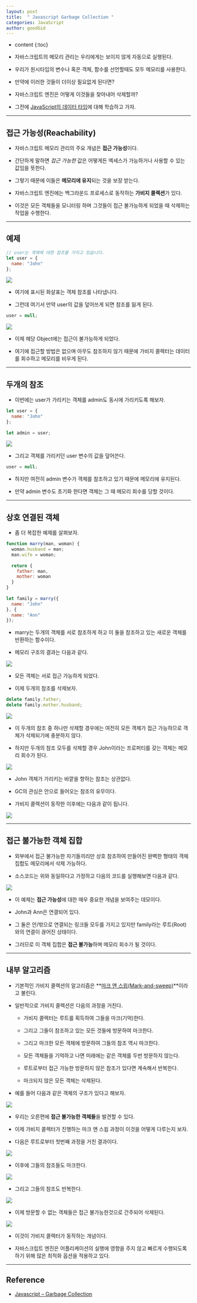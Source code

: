 ```yaml
---
layout: post
title:  " Javascript Garbage Collection "
categories: JavaScript
author: goodGid
---
```

* content
{:toc}

* 자바스크립트의 메모리 관리는 우리에게는 보이지 않게 자동으로 실행된다. 

* 우리가 원시타입의 변수나 혹은 객체, 함수를 선언할때도 모두 메모리를 사용한다. 

* 만약에 이러한 것들이 더이상 필요없게 된다면? 

* 자바스크립트 엔진은 어떻게 이것들을 찾아내어 삭제할까?

* 그전에 [JavaScript의 데이터 타입]({{site.url}}/JS-Data-Types)에 대해 학습하고 가자.













---

## 접근 가능성(Reachability)

* 자바스크립트 메모리 관리의 주요 개념은 **접근 가능성**이다. 

* 간단하게 말하면 *접근 가능한* 값은 어떻게든 엑세스가 가능하거나 사용할 수 있는 값임을 뜻한다.

* 그렇기 때문에 이들은 **메모리에 유지**되는 것을 보장 받는다.

* 자바스크립트 엔진에는 백그라운드 프로세스로 동작하는 **가비지 콜렉션**가 있다.

* 이것은 모든 객체들을 모니터링 하며 그것들이 접근 불가능하게 되었을 때 삭제하는 작업을 수행한다.



---


## 예제

``` js
// user는 객체에 대한 참조를 가지고 있습니다.
let user = {
  name: "John"
};
```

![](/assets/img/javascript/js_garbage_collection_1.png)


* 여기에 표시된 화살표는 객체 참조를 나타냅니다. 

* 그런데 여기서 만약 user의 값을 덮어쓰게 되면 참조를 잃게 된다.

``` js
user = null;
```

![](/assets/img/javascript/js_garbage_collection_2.png)

* 이제 헤당 Object에는 접근이 불가능하게 되었다.

* 여기에 접근할 방법은 없으며 아무도 참조하지 않기 때문에 가비지 콜렉터는 데이터를 회수하고 메모리를 비우게 된다.


---


## 두개의 참조

* 이번에는 user가 가리키는 객체를 admin도 동시에 가리키도록 해보자.


``` js
let user = {
  name: "John"
};
 
let admin = user;
```

![](/assets/img/javascript/js_garbage_collection_3.png)


* 그리고 객체를 가리키던 user 변수의 값을 덮어쓴다.

``` js
user = null;
```

* 하지만 여전히 admin 변수가 객체를 참조하고 있기 때문에 메모리에 유지된다.

* 만약 admin 변수도 초기화 한다면 객체는 그 때 메모리 회수를 당할 것이다.

---

## 상호 연결된 객체

* 좀 더 복잡한 예제를 살펴보자.


``` js
function marry(man, woman) {
  woman.husband = man;
  man.wife = woman;
 
  return {
    father: man,
    mother: woman
  }
}
 
let family = marry({
  name: "John"
}, {
  name: "Ann"
});
```

* marry는 두개의 객체를 서로 참조하게 하고 이 둘을 참조하고 있는 새로운 객체를 반환하는 함수이다.

* 메모리 구조의 결과는 다음과 같다.


![](/assets/img/javascript/js_garbage_collection_4.png)

* 모든 객체는 서로 접근 가능하게 되었다. 

* 이제 두개의 참조를 삭제보자.


``` js
delete family.father;
delete family.mother.husband;
```


![](/assets/img/javascript/js_garbage_collection_5.png)

* 이 두개의 참조 중 하나만 삭제할 경우에는 여전히 모든 객체가 접근 가능하므로 객체가 삭제되기에 충분하지 않다. 

* 하지만 두개의 참조 모두를 삭제할 경우 John이라는 프로퍼티를 갖는 객체는 메모리 회수가 된다.


![](/assets/img/javascript/js_garbage_collection_6.png)

* John 객체가 가리키는 바깥을 향하는 참조는 상관없다. 

* GC의 관심은 안으로 들어오는 참조의 유무이다.

* 가비지 콜렉션이 동작한 이후에는 다음과 같이 됩니다.


![](/assets/img/javascript/js_garbage_collection_7.png)


---

## 접근 불가능한 객체 집합

* 외부에서 접근 불가능한 자기들끼리만 상호 참조하여 만들어진 완벽한 형태의 객체 집합도 메모리에서 삭제 가능하다. 

* 소스코드는 위와 동일하다고 가정하고 다음의 코드를 실행해보면 다음과 같다.

![](/assets/img/javascript/js_garbage_collection_8.png)

* 이 예제는 **접근 가능성**에 대한 매우 중요한 개념을 보여주는 데모이다. 

* John과 Ann은 연결되어 있다. 

* 그 둘은 안/밖으로 연결되는 링크들 모두를 가지고 있지만 family라는 루트(Root)와의 연결이 끊어진 상태이다.

* 그러므로 이 객체 집합은 **접근 불가능**하며 메모리 회수가 될 것이다.



---

## 내부 알고리즘

* 기본적인 가비지 콜렉션의 알고리즘은 **[마크 앤 스윕(Mark-and-sweep)]({{site.url}}/Java-Garbage-Collection-(1)/#포인터-추적-방식)**이라고 불린다.

* 일반적으로 가비지 콜렉션은 다음의 과정을 거친다.

  - 가비지 콜렉터는 루트를 획득하여 그들을 마크(기억)한다.

  - 그리고 그들이 참조하고 있는 모든 것들에 방문하여 마크한다.

  - 그리고 마크한 모든 객체에 방문하여 그들의 참조 역시 마크한다. 
  - 모든 객체들을 기억하고 나면 미래에는 같은 객체를 두번 방문하지 않는다.

  - 루트로부터 접근 가능한 방문하지 않은 참조가 있다면 계속해서 반복한다.

  - 마크되지 않은 모든 객체는 삭제된다.

* 예를 들어 다음과 같은 객체의 구조가 있다고 해보자.

![](/assets/img/javascript/js_garbage_collection_9.png)

* 우리는 오른편에 **접근 불가능한 객체들**을 발견할 수 있다.

* 이제 가비지 콜렉터가 진행하는 마크 앤 스윕 과정이 이것을 어떻게 다루는지 보자. 

* 다음은 루트로부터 첫번째 과정을 거친 결과이다.

![](/assets/img/javascript/js_garbage_collection_10.png)


* 이후에 그들의 참조들도 마크한다.


![](/assets/img/javascript/js_garbage_collection_11.png)

* 그리고 그들의 참조도 반복한다.


![](/assets/img/javascript/js_garbage_collection_12.png)


* 이제 방문할 수 없는 객체들은 접근 불가능한것으로 간주되어 삭제된다.


![](/assets/img/javascript/js_garbage_collection_13.png)


* 이것이 가비지 콜렉터가 동작하는 개념이다.

* 자바스크립트 엔진은 어플리케이션의 실행에 영향을 주지 않고 빠르게 수행되도록 하기 위해 많은 최적화 옵션을 적용하고 있다.





---

## Reference

* [Javascript – Garbage Collection](http://theeye.pe.kr/archives/2872)